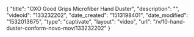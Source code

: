 {
    "title": "OXO Good Grips Microfiber Hand Duster",
    "description": "",
    "videoid": "133232202",
    "date_created": "1513198401",
    "date_modified": "1532013675",
    "type": "captivate",
    "layout": "video",
    "url": "\/v\/10-hand-duster-conform-novo-mov\/133232202"
}